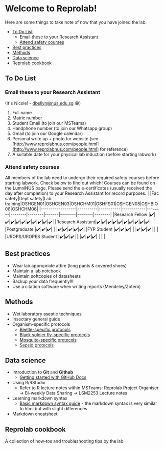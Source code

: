 Welcome to Reprolab!
================

Here are some things to take note of now that you have joined the lab.

-   [To Do List](#To-Do-List)
    -   [Email these to your Research Assistant](#Email-these-to-your-Research-Assistant)
    -   [Attend safety courses](#Attend-safety-courses)
-   [Best practices](#Best-practices)
-   [Methods](#Methods)
-   [Data science](#Data-science)
-   [Reprolab cookbook](#Reprolab-cookbook)


To Do List
---------------


### Email these to your Research Assistant ###
(It's Nicole! - dbsllyn@nus.edu.sg :grin:) 

1. Full name 
2. Matric number 
3. Student Email (to join our MSTeams)
4. Handphone number (to join our Whatsapp group)
5. Gmail (to join our Google calendar) 
6. Personal write up + photo for website (see [http://www.reprolabnus.com/people.html](http://www.reprolabnus.com/people.html) for reference)
7. A suitable date for your physical lab induction (before starting labwork)


### Attend safety courses ###

All members of the lab need to undergo their required safety courses before starting labwork. Check below to find out which! Courses can be found on the LumniNUS page. Please send the e-certificates (usually received the day after completion) to your Research Assistant for record purposes. 
|                  |Fac safety|Dept safety|Lab training|OSHGEN01|OSHGEN03|OSHCHM01|OSHFS01|OSHGEN08|OSHBIO06|OSHCHM06|
|------------------|----------|-----------|------------|--------|--------|--------|-------|--------|--------|--------|
|Research Fellow   |:heavy_check_mark:|:heavy_check_mark:|:heavy_check_mark:|:heavy_check_mark:|:heavy_check_mark:|:heavy_check_mark:|:heavy_check_mark:|:heavy_check_mark:|:heavy_check_mark:|:heavy_check_mark:|
|Research Assistant|:heavy_check_mark:|:heavy_check_mark:|:heavy_check_mark:|:heavy_check_mark:|:heavy_check_mark:|:heavy_check_mark:|:heavy_check_mark:|:heavy_check_mark:|:heavy_check_mark:|:heavy_check_mark:|
|Postgraduate      |:heavy_check_mark:|:heavy_check_mark:|:heavy_check_mark:|        |        |:heavy_check_mark:|:heavy_check_mark:|:heavy_check_mark:|:heavy_check_mark:|:heavy_check_mark:|
|FYP Student       |:heavy_check_mark:|:heavy_check_mark:|:heavy_check_mark:|        |        |:heavy_check_mark:|:heavy_check_mark:|:heavy_check_mark:|        |        |
|UROPS/UROPES Student     |:heavy_check_mark:|:heavy_check_mark:|:heavy_check_mark:|        |        |:heavy_check_mark:|:heavy_check_mark:|:heavy_check_mark:|        |        |        |


Best practices
----------------
- Wear lab appropriate attire (long pants & covered shoes)
- Maintain a lab notebook
- Maintain softcopies of datasheets
- Backup your data frequently!!!
- Use a citation software when writing reports (Mendeley/Zotero)

Methods
----------
- Wet laboratory aseptic techniques
- Insectary general guide
- Organism-specific protocols
  - [Beetle-specific protocols](https://github.com/ReproLab/_lab_readme/blob/master/Beetle.md)
  - [Black soldier fly-specific protocols](https://github.com/nicholaslws/BSF-projects/blob/master/SOP/SOP.md)
  - [Mosquito-specific protocols](https://github.com/ReproLab/_lab_readme/blob/master/mosquito.md)
  - [Sepsid protocols](https://github.com/ReproLab/_lab_readme/blob/master/Sepsid.md)


Data science
------------
- Introduction to **Git** and **Github**
  - [Getting started with GitHub Docs](https://docs.github.com/en/free-pro-team@latest/github/getting-started-with-github/set-up-git#next-steps-authenticating-with-github-from-git)
- Using R/RStudio
  - Refer to R lecture notes within MSTeams: Reprolab Project Organiser &#8594; Bi-weekly Data Sharing &#8594; LSM2253 Lecture notes
- Learning markdown syntax
  - [Basic markdown syntax guide](https://www.markdownguide.org/basic-syntax/) - the markdown syntax is very similar to html but with slight differences
- Markdown cheatsheet

Reprolab cookbook
----------------------
A collection of how-tos and troubleshooting tips by the lab

